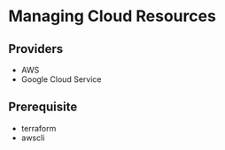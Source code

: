 # Managing Cloud Resources

## Providers
- AWS
- Google Cloud Service

## Prerequisite
- terraform
- awscli